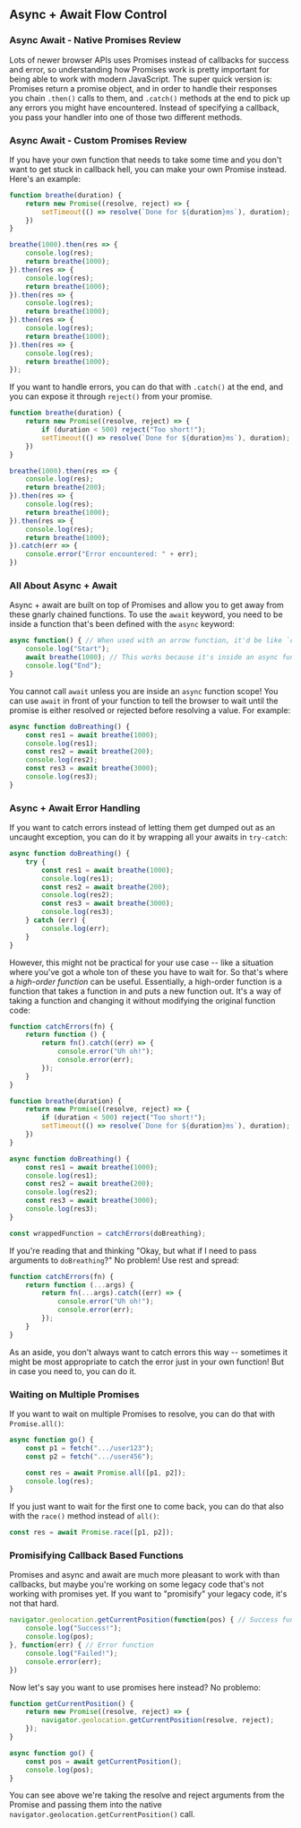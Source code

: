 ## Async + Await Flow Control
### Async Await - Native Promises Review
Lots of newer browser APIs uses Promises instead of callbacks for success and error, so understanding how Promises work is pretty important for being able to work with modern JavaScript. The super quick version is: Promises return a promise object, and in order to handle their responses you chain `.then()` calls to them, and `.catch()` methods at the end to pick up any errors you might have encountered. Instead of specifying a callback, you pass your handler into one of those two different methods.

### Async Await - Custom Promises Review
If you have your own function that needs to take some time and you don't want to get stuck in callback hell, you can make your own Promise instead. Here's an example:
```js
function breathe(duration) {
    return new Promise((resolve, reject) => {
        setTimeout(() => resolve(`Done for ${duration}ms`), duration);
    })
}

breathe(1000).then(res => {
    console.log(res);
    return breathe(1000);
}).then(res => {
    console.log(res);
    return breathe(1000);
}).then(res => {
    console.log(res);
    return breathe(1000);
}).then(res => {
    console.log(res);
    return breathe(1000);
}).then(res => {
    console.log(res);
    return breathe(1000);
});
```

If you want to handle errors, you can do that with `.catch()` at the end, and you can expose it through `reject()` from your promise.

```js
function breathe(duration) {
    return new Promise((resolve, reject) => {
        if (duration < 500) reject("Too short!");
        setTimeout(() => resolve(`Done for ${duration}ms`), duration);
    })
}

breathe(1000).then(res => {
    console.log(res);
    return breathe(200);
}).then(res => {
    console.log(res);
    return breathe(1000);
}).then(res => {
    console.log(res);
    return breathe(1000);
}).catch(err => {
    console.error("Error encountered: " + err);
})
```

### All About Async + Await
Async + await are built on top of Promises and allow you to get away from these gnarly chained functions. To use the `await` keyword, you need to be inside a function that's been defined with the `async` keyword:
```js
async function() { // When used with an arrow function, it'd be like `const getThing = async () => { ... }
    console.log("Start");
    await breathe(1000); // This works because it's inside an async function
    console.log("End");
}
```

You cannot call `await` unless you are inside an `async` function scope!
You can use `await` in front of your function to tell the browser to wait until the promise is either resolved or rejected before resolving a value. For example:
```js
async function doBreathing() {
    const res1 = await breathe(1000);
    console.log(res1);
    const res2 = await breathe(200);
    console.log(res2);
    const res3 = await breathe(3000);
    console.log(res3);
}
```

### Async + Await Error Handling
If you want to catch errors instead of letting them get dumped out as an uncaught exception, you can do it by wrapping all your awaits in `try-catch`:
```js
async function doBreathing() {
    try {
        const res1 = await breathe(1000);
        console.log(res1);
        const res2 = await breathe(200);
        console.log(res2);
        const res3 = await breathe(3000);
        console.log(res3);
    } catch (err) {
        console.log(err);
    }
}
```

However, this might not be practical for your use case -- like a situation where you've got a whole ton of these you have to wait for. So that's where a _high-order function_ can be useful. Essentially, a high-order function is a function that takes a function in and puts a new function out. It's a way of taking a function and changing it without modifying the original function code:
```js
function catchErrors(fn) {
    return function () {
        return fn().catch((err) => {
            console.error("Uh oh!");
            console.error(err);
        });
    }
}

function breathe(duration) {
    return new Promise((resolve, reject) => {
        if (duration < 500) reject("Too short!");
        setTimeout(() => resolve(`Done for ${duration}ms`), duration);
    })
}

async function doBreathing() {
    const res1 = await breathe(1000);
    console.log(res1);
    const res2 = await breathe(200);
    console.log(res2);
    const res3 = await breathe(3000);
    console.log(res3);
}

const wrappedFunction = catchErrors(doBreathing);
```

If you're reading that and thinking "Okay, but what if I need to pass arguments to `doBreathing`?" No problem! Use rest and spread:
```js
function catchErrors(fn) {
    return function (...args) {
        return fn(...args).catch((err) => {
            console.error("Uh oh!");
            console.error(err);
        });
    }
}
```

As an aside, you don't always want to catch errors this way -- sometimes it might be most appropriate to catch the error just in your own function! But in case you need to, you can do it.

### Waiting on Multiple Promises
If you want to wait on multiple Promises to resolve, you can do that with `Promise.all()`:
```js
async function go() {
    const p1 = fetch(".../user123");
    const p2 = fetch(".../user456");

    const res = await Promise.all([p1, p2]);
    console.log(res);
}
```

If you just want to wait for the first one to come back, you can do that also with the `race()` method instead of `all()`:
```js
const res = await Promise.race([p1, p2]);
```

### Promisifying Callback Based Functions
Promises and async and await are much more pleasant to work with than callbacks, but maybe you're working on some legacy code that's not working with promises yet. If you want to "promisify" your legacy code, it's not that hard.

```js
navigator.geolocation.getCurrentPosition(function(pos) { // Success function
    console.log("Success!");
    console.log(pos);
}, function(err) { // Error function
    console.log("Failed!");
    console.error(err);
})
```

Now let's say you want to use promises here instead? No problemo:
```js
function getCurrentPosition() {
    return new Promise((resolve, reject) => {
        navigator.geolocation.getCurrentPosition(resolve, reject);
    });
}

async function go() {
    const pos = await getCurrentPosition();
    console.log(pos);
}
```

You can see above we're taking the resolve and reject arguments from the Promise and passing them into the native `navigator.geolocation.getCurrentPosition()` call.
